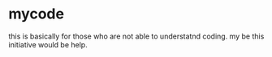 # mycode
this is basically for those who are not able to understatnd coding.
my be this initiative would be help.
